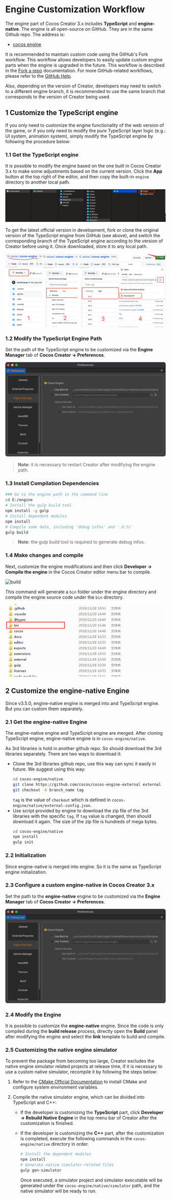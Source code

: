 # Engine Customization Workflow

The engine part of Cocos Creator 3.x includes **TypeScript** and **engine-native**. The engine is all open-source on GitHub. They are in the same Github repo. The address is:

- [cocos engine](https://github.com/cocos/cocos-engine/)

It is recommended to maintain custom code using the GitHub's Fork workflow. This workflow allows developers to easily update custom engine parts when the engine is upgraded in the future. This workflow is described in the [Fork a repo](https://help.github.com/articles/fork-a-repo) documentation. For more GitHub-related workflows, please refer to the [GitHub Help](https://help.github.com).

Also, depending on the version of Creator, developers may need to switch to a different engine branch, it is recommended to use the same branch that corresponds to the version of Creator being used.

## 1 Customize the TypeScript engine

If you only need to customize the engine functionality of the web version of the game, or if you only need to modify the pure TypeScript layer logic (e.g.: UI system, animation system), simply modify the TypeScript engine by following the procedure below:

### 1.1 Get the TypeScript engine

It is possible to modify the engine based on the one built in Cocos Creator 3.x to make some adjustments based on the current version. Click the **App** button at the top right of the editor, and then copy the built-in `engine` directory to another local path.

![open-engine](engine-customization/open-engine.png)

To get the latest official version in development, fork or clone the original version of the TypeScript engine from GitHub (see above), and switch the corresponding branch of the TypeScript engine according to the version of Creator before using it. Once downloaded, store it to any local path.

![download-repo-js](engine-customization/download-repo-js.png)

### 1.2 Modify the TypeScript Engine Path

Set the path of the TypeScript engine to be customized via the **Engine Manager** tab of **Cocos Creator -> Preferences**.

![custom-ts-engine](engine-customization/custom-ts-engine.png)

> **Note**: it is necessary to restart Creator after modifying the engine path.

### 1.3 Install Compilation Dependencies

```bash
### Go to the engine path in the command line
cd E:/engine
# Install the gulp build tool
npm install -g gulp
# Install dependent modules
npm install
# Compile some data, including 'debug infos' and '.d.ts'
gulp build
```

> **Note**: the gulp build tool is required to generate debug infos.

### 1.4 Make changes and compile

Next, customize the engine modifications and then click **Developer -> Compile the engine** in the Cocos Creator editor menu bar to compile.

![build](engine-customization/build.png)

This command will generate a `bin` folder under the engine directory and compile the engine source code under the `bin` directory.

![bin](engine-customization/bin.png)

## 2 Customize the engine-native Engine

Since v3.5.0, engine-native engine is merged into and TypeScript engine. But you can custom them separately.

### 2.1 Get the engine-native Engine

The engine-native engine and TypeScript engine are merged. After cloning TypeScript engine, engine-native engine is in `cocos-engine/native`.

As 3rd libraries is hold in another github repo. So should download the 3rd libraries separately. There are two ways to download it:
- Clone the 3rd libraries github repo, use this way can sync it easily in future. We suggest using this way:
    ```bash
    cd cocos-engine/native
    git clone https://github.com/cocos/cocos-engine-external external
    git checkout -b branch_name tag
    ```
    `tag` is the value of `checkout` which is defined in `cocos-engine/native/external-config.json`.
- Use script provided by engine to download the zip file of the 3rd libraries with the specific `tag`. If `tag` value is changed, then should download it again. The size of the zip file is hundreds of mega bytes.
    ```bash
    cd cocos-engine/native
    npm install
    gulp init
    ```

### 2.2 Initialization

Since engine-native is merged into engine. So it is the same as TypeScript engine initialization.

### 2.3 Configure a custom engine-native in Cocos Creator 3.x

Set the path to the **engine-native** engine to be customized via the **Engine Manager** tab of **Cocos Creator -> Preferences**.

![custom-native-engine](engine-customization/custom-native-engine.png)

### 2.4 Modify the Engine

It is possible to customize the **engine-native** engine. Since the code is only compiled during the **build release** process, directly open the **Build** panel after modifying the engine and select the **link** template to build and compile.

### 2.5 Customizing the native engine simulator

To prevent the package from becoming too large, Creator excludes the native engine simulator related projects at release time, if it is necessary to use a custom native simulator, recompile it by following the steps below:

1. Refer to the [CMake Official Documentation](https://cmake.org/install/) to install CMake and configure system environment variables.

2. Compile the native simulator engine, which can be divided into TypeScript and C++:

    - If the developer is customizing the **TypeScript** part, click **Developer -> Rebuild Native Engine** in the top menu bar of Creator after the customization is finished.

    - If the developer is customizing the **C++** part, after the customization is completed, execute the following commands in the `cocos-engine/native` directory in order.

        ```bash
        # Install the dependent modules
        npm install
        # Generate native simulator-related files
        gulp gen-simulator
        ```

        Once executed, a simulator project and simulator executable will be generated under the `cocos-engine/native/simulator` path, and the native simulator will be ready to run.
